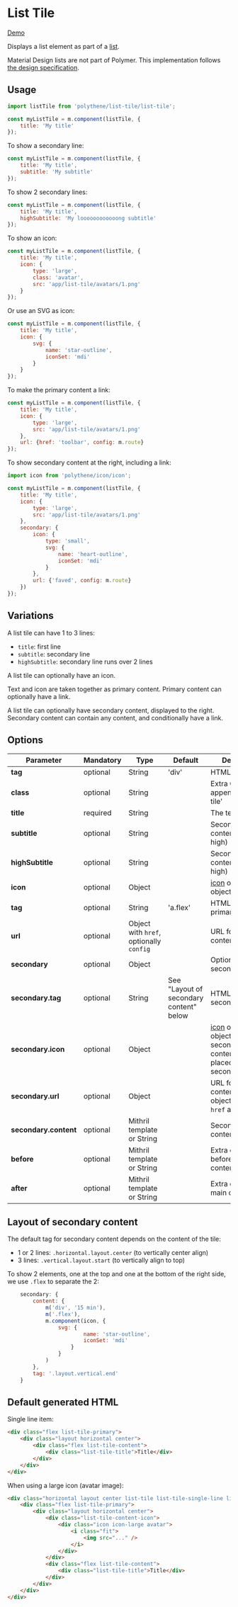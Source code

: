 # List Tile

<a class="btn-demo" href="http://arthurclemens.github.io/Polythene-examples/index.html#/list-tile">Demo</a>

Displays a list element as part of a [list](#list).

Material Design lists are not part of Polymer. This implementation follows [the design specification](http://www.google.com/design/spec/components/lists.html).


## Usage

~~~javascript
import listTile from 'polythene/list-tile/list-tile';

const myListTile = m.component(listTile, {
	title: 'My title'
});
~~~

To show a secondary line:

~~~javascript
const myListTile = m.component(listTile, {
	title: 'My title',
	subtitle: 'My subtitle'
});
~~~

To show 2 secondary lines:

~~~javascript
const myListTile = m.component(listTile, {
	title: 'My title',
	highSubtitle: 'My loooooooooooong subtitle'
});
~~~

To show an icon:

~~~javascript
const myListTile = m.component(listTile, {
	title: 'My title',
	icon: {
	    type: 'large',
	    class: 'avatar',
	    src: 'app/list-tile/avatars/1.png'
	}
});
~~~

Or use an SVG as icon:

~~~javascript
const myListTile = m.component(listTile, {
	title: 'My title',
	icon: {
        svg: {
            name: 'star-outline',
            iconSet: 'mdi'
        }
    }
});
~~~

To make the primary content a link:

~~~javascript
const myListTile = m.component(listTile, {
	title: 'My title',
	icon: {
	    type: 'large',
	    src: 'app/list-tile/avatars/1.png'
	},
	url: {href: 'toolbar', config: m.route}
});
~~~

To show secondary content at the right, including a link:

~~~javascript
import icon from 'polythene/icon/icon';

const myListTile = m.component(listTile, {
	title: 'My title',
	icon: {
	    type: 'large',
	    src: 'app/list-tile/avatars/1.png'
	},
	secondary: {
		icon: {
            type: 'small',
            svg: {
                name: 'heart-outline',
                iconSet: 'mdi'
            }
		},
		url: {'faved', config: m.route}
    })
});
~~~

## Variations

A list tile can have 1 to 3 lines:

* `title`: first line
* `subtitle`: secondary line
* `highSubtitle`: secondary line runs over 2 lines

A list tile can optionally have an icon.

Text and icon are taken together as primary content. Primary content can optionally have a link.

A list tile can optionally have secondary content, displayed to the right. Secondary content can contain any content, and conditionally have a link.


## Options

| **Parameter** |  **Mandatory** | **Type** | **Default** | **Description** |
| ------------- | -------------- | -------- | ----------- | --------------- |
| **tag** | optional | String | 'div' | HTML tag |
| **class** | optional | String |  | Extra CSS class appended to 'list-tile' |
| **title** | required | String | | The text content |
| **subtitle** | optional | String | | Secondary text content (1 line high) |
| **highSubtitle** | optional | String | | Secondary text content (2 lines high) |
| **icon** | optional | Object |  | [icon](#icon) options object |
| **tag** | optional | String | 'a.flex' | HTML tag for primary content |
| **url** | optional | Object with `href`, optionally `config` | | URL for primary content |
| **secondary** | optional | Object | | Options for secondary content |
| **secondary.tag** | optional | String | See "Layout of secondary content" below | HTML tag for secondary content |
| **secondary.icon** | optional | Object |  | [icon](#icon) options object for icon in secondary content; will be placed above secondary.content |
| **secondary.url** | optional | Object | | URL for secondary content; options object containing `href` and `config` |
| **secondary.content** | optional | Mithril template or String | | Secondary content |
| **before** | optional | Mithril template or String | | Extra content before main content |
| **after** | optional | Mithril template or String | | Extra content after main content |


## Layout of secondary content

The default tag for secondary content depends on the content of the tile:

* 1 or 2 lines: `.horizontal.layout.center` (to vertically center align)
* 3 lines: `.vertical.layout.start` (to vertically align to top)

To show 2 elements, one at the top and one at the bottom of the right side, we use `.flex` to separate the 2:

~~~javascript
	secondary: {
		content: {
		    m('div', '15 min'),
		    m('.flex'),
		    m.component(icon, {
		        svg: {
		                name: 'star-outline',
		                iconSet: 'mdi'
		            }
		        }
		    )
		},
	    tag: '.layout.vertical.end'
	}
~~~

## Default generated HTML

Single line item:

~~~html
<div class="flex list-tile-primary">
    <div class="layout horizontal center">
        <div class="flex list-tile-content">
            <div class="list-tile-title">Title</div>
        </div>
    </div>
</div>
~~~

When using a large icon (avatar image):

~~~html
<div class="horizontal layout center list-tile list-tile-single-line list-tile-has-icon">
    <div class="flex list-tile-primary">
        <div class="layout horizontal center">
            <div class="list-tile-content-icon">
                <div class="icon icon-large avatar">
                    <i class="fit">
                        <img src="..." />
                    </i>
                </div>
            </div>
            <div class="flex list-tile-content">
                <div class="list-tile-title">Title</div>
            </div>
        </div>
    </div>
</div>
~~~
